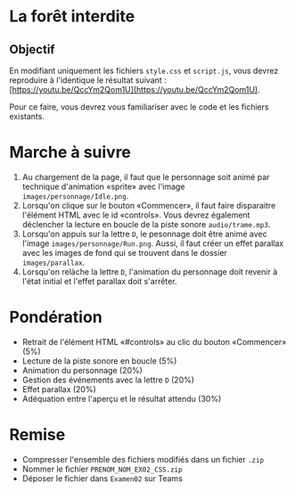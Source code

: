 # La forêt interdite

## Objectif

En modifiant uniquement les fichiers `style.css` et `script.js`, vous devrez reproduire à l'identique le résultat suivant : [https://youtu.be/QccYm2Qom1U](https://youtu.be/QccYm2Qom1U).

Pour ce faire, vous devrez vous familiariser avec le code et les fichiers existants.

# Marche à suivre

1. Au chargement de la page, il faut que le personnage soit animé par technique d'animation «sprite» avec l'image `images/personnage/Idle.png`.
1. Lorsqu'on clique sur le bouton «Commencer», il faut faire disparaitre l'élément HTML avec le id «controls». Vous devrez également déclencher la lecture en boucle de la piste sonore `audio/trame.mp3`.
1. Lorsqu'on appuis sur la lettre `D`, le pesonnage doit être animé avec l'image `images/personnage/Run.png`. Aussi, il faut créer un effet parallax avec les images de fond qui se trouvent dans le dossier `images/parallax`.
1. Lorsqu'on relàche la lettre `D`, l'animation du personnage doit revenir à l'état initial et l'effet parallax doit s'arrêter.

# Pondération

* Retrait de l'élément HTML «#controls» au clic du bouton «Commencer» (5%)
* Lecture de la piste sonore en boucle (5%)
* Animation du personnage (20%)
* Gestion des événements avec la lettre `D` (20%)
* Effet parallax (20%)
* Adéquation entre l'aperçu et le résultat attendu (30%)

# Remise

* Compresser l'ensemble des fichiers modifiés dans un fichier `.zip`
* Nommer le fichier `PRENOM_NOM_EX02_CSS.zip`
* Déposer le fichier dans `Examen02` sur Teams
